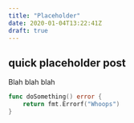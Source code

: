 ```yaml
---
title: "Placeholder"
date: 2020-01-04T13:22:41Z
draft: true
---
```


## quick placeholder post

Blah blah blah

```go
func doSomething() error {
    return fmt.Errorf("Whoops")
}
```
